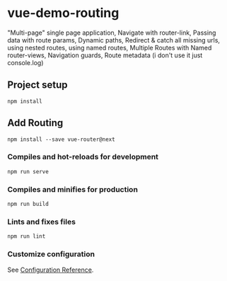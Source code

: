 # vue-demo-routing
  "Multi-page" single page application, Navigate with router-link, Passing data with route params, Dynamic paths, Redirect & catch all missing urls, using nested routes, using named routes, Multiple Routes with Named router-views, Navigation guards, Route metadata (i don't use it just console.log)

## Project setup
```
npm install
```
## Add Routing
```
npm install --save vue-router@next
```

### Compiles and hot-reloads for development
```
npm run serve
```

### Compiles and minifies for production
```
npm run build
```

### Lints and fixes files
```
npm run lint
```

### Customize configuration
See [Configuration Reference](https://cli.vuejs.org/config/).
